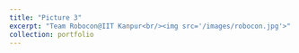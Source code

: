 ```yaml
---
title: "Picture 3"
excerpt: "Team Robocon@IIT Kanpur<br/><img src='/images/robocon.jpg'>"
collection: portfolio
---
```

